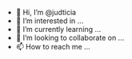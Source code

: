- 👋 Hi, I’m @judticia
- 👀 I’m interested in ...
- 🌱 I’m currently learning ...
- 💞️ I’m looking to collaborate on ...
- 📫 How to reach me ...

<!---
judticia/judticia is a ✨ special ✨ repository because its `README.md` (this file) appears on your GitHub profile.
You can click the Preview link to take a look at your changes.
--->
